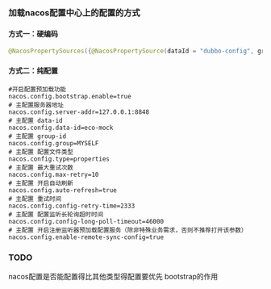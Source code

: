 ### 加载nacos配置中心上的配置的方式
#### 方式一：硬编码
```java
@NacosPropertySources({@NacosPropertySource(dataId = "dubbo-config", groupId = "dubbo", autoRefreshed = true)})
```
#### 方式二：纯配置
```properties
#开启配置预加载功能
nacos.config.bootstrap.enable=true
# 主配置服务器地址
nacos.config.server-addr=127.0.0.1:8848
# 主配置 data-id
nacos.config.data-id=eco-mock
# 主配置 group-id
nacos.config.group=MYSELF
# 主配置 配置文件类型
nacos.config.type=properties
# 主配置 最大重试次数
nacos.config.max-retry=10
# 主配置 开启自动刷新
nacos.config.auto-refresh=true
# 主配置 重试时间
nacos.config.config-retry-time=2333
# 主配置 配置监听长轮询超时时间
nacos.config.config-long-poll-timeout=46000
# 主配置 开启注册监听器预加载配置服务（除非特殊业务需求，否则不推荐打开该参数）
nacos.config.enable-remote-sync-config=true

```


### TODO
nacos配置是否能配置得比其他类型得配置要优先
bootstrap的作用